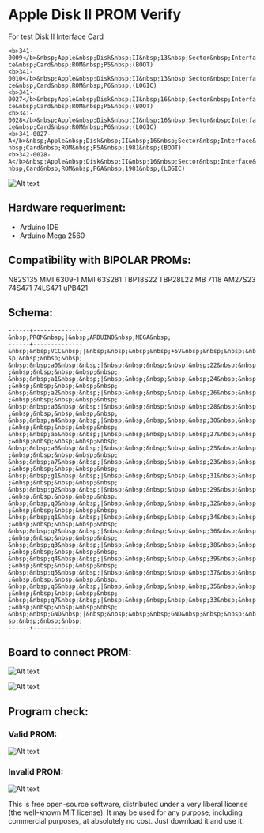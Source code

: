 # Apple Disk II PROM Verify

For test Disk II Interface Card

``<b>341-0009</b>&nbsp;Apple&nbsp;Disk&nbsp;II&nbsp;13&nbsp;Sector&nbsp;Interface&nbsp;Card&nbsp;ROM&nbsp;P5&nbsp;(BOOT)``<br/>
``<b>341-0010</b>&nbsp;Apple&nbsp;Disk&nbsp;II&nbsp;13&nbsp;Sector&nbsp;Interface&nbsp;Card&nbsp;ROM&nbsp;P6&nbsp;(LOGIC)``<br/>
``<b>341-0027</b>&nbsp;Apple&nbsp;Disk&nbsp;II&nbsp;16&nbsp;Sector&nbsp;Interface&nbsp;Card&nbsp;ROM&nbsp;P5&nbsp;(BOOT)``<br/>
``<b>341-0028</b>&nbsp;Apple&nbsp;Disk&nbsp;II&nbsp;16&nbsp;Sector&nbsp;Interface&nbsp;Card&nbsp;ROM&nbsp;P6&nbsp;(LOGIC)``<br/>
``<b>341-0027-A</b>&nbsp;Apple&nbsp;Disk&nbsp;II&nbsp;16&nbsp;Sector&nbsp;Interface&nbsp;Card&nbsp;ROM&nbsp;P5A&nbsp;1981&nbsp;(BOOT)``<br/>
``<b>342-0028-A</b>&nbsp;Apple&nbsp;Disk&nbsp;II&nbsp;16&nbsp;Sector&nbsp;Interface&nbsp;Card&nbsp;ROM&nbsp;P6A&nbsp;1981&nbsp;(LOGIC)``<br/>

![Alt text](board.jpg)

## Hardware requeriment:
- Arduino IDE
- Arduino Mega 2560

## Compatibility with BIPOLAR PROMs:

N82S135
MMI 6309-1
MMI 63S281
TBP18S22
TBP28L22
MB 7118
AM27S23
74S471
74LS471
uPB421

## Schema:

``------+--------------``<br/>
``&nbsp;PROM&nbsp;|&nbsp;ARDUINO&nbsp;MEGA&nbsp;``<br/>
``------+--------------``<br/>
``&nbsp;&nbsp;VCC&nbsp;|&nbsp;&nbsp;&nbsp;&nbsp;+5V&nbsp;&nbsp;&nbsp;&nbsp;&nbsp;&nbsp;&nbsp;``<br/>
``&nbsp;&nbsp;a0&nbsp;&nbsp;|&nbsp;&nbsp;&nbsp;&nbsp;&nbsp;22&nbsp;&nbsp;&nbsp;&nbsp;&nbsp;&nbsp;&nbsp;``<br/>
``&nbsp;&nbsp;a1&nbsp;&nbsp;|&nbsp;&nbsp;&nbsp;&nbsp;&nbsp;24&nbsp;&nbsp;&nbsp;&nbsp;&nbsp;&nbsp;&nbsp;``<br/>
``&nbsp;&nbsp;a2&nbsp;&nbsp;|&nbsp;&nbsp;&nbsp;&nbsp;&nbsp;26&nbsp;&nbsp;&nbsp;&nbsp;&nbsp;&nbsp;&nbsp;``<br/>
``&nbsp;&nbsp;a3&nbsp;&nbsp;|&nbsp;&nbsp;&nbsp;&nbsp;&nbsp;28&nbsp;&nbsp;&nbsp;&nbsp;&nbsp;&nbsp;&nbsp;``<br/>
``&nbsp;&nbsp;a4&nbsp;&nbsp;|&nbsp;&nbsp;&nbsp;&nbsp;&nbsp;30&nbsp;&nbsp;&nbsp;&nbsp;&nbsp;&nbsp;&nbsp;``<br/>
``&nbsp;&nbsp;a5&nbsp;&nbsp;|&nbsp;&nbsp;&nbsp;&nbsp;&nbsp;27&nbsp;&nbsp;&nbsp;&nbsp;&nbsp;&nbsp;&nbsp;``<br/>
``&nbsp;&nbsp;a6&nbsp;&nbsp;|&nbsp;&nbsp;&nbsp;&nbsp;&nbsp;25&nbsp;&nbsp;&nbsp;&nbsp;&nbsp;&nbsp;&nbsp;``<br/>
``&nbsp;&nbsp;a7&nbsp;&nbsp;|&nbsp;&nbsp;&nbsp;&nbsp;&nbsp;23&nbsp;&nbsp;&nbsp;&nbsp;&nbsp;&nbsp;&nbsp;``<br/>
``&nbsp;&nbsp;g1&nbsp;&nbsp;|&nbsp;&nbsp;&nbsp;&nbsp;&nbsp;31&nbsp;&nbsp;&nbsp;&nbsp;&nbsp;&nbsp;&nbsp;``<br/>
``&nbsp;&nbsp;g2&nbsp;&nbsp;|&nbsp;&nbsp;&nbsp;&nbsp;&nbsp;29&nbsp;&nbsp;&nbsp;&nbsp;&nbsp;&nbsp;&nbsp;``<br/>
``&nbsp;&nbsp;q0&nbsp;&nbsp;|&nbsp;&nbsp;&nbsp;&nbsp;&nbsp;32&nbsp;&nbsp;&nbsp;&nbsp;&nbsp;&nbsp;&nbsp;``<br/>
``&nbsp;&nbsp;q1&nbsp;&nbsp;|&nbsp;&nbsp;&nbsp;&nbsp;&nbsp;34&nbsp;&nbsp;&nbsp;&nbsp;&nbsp;&nbsp;&nbsp;``<br/>
``&nbsp;&nbsp;q2&nbsp;&nbsp;|&nbsp;&nbsp;&nbsp;&nbsp;&nbsp;36&nbsp;&nbsp;&nbsp;&nbsp;&nbsp;&nbsp;&nbsp;``<br/>
``&nbsp;&nbsp;q3&nbsp;&nbsp;|&nbsp;&nbsp;&nbsp;&nbsp;&nbsp;38&nbsp;&nbsp;&nbsp;&nbsp;&nbsp;&nbsp;&nbsp;``<br/>
``&nbsp;&nbsp;q4&nbsp;&nbsp;|&nbsp;&nbsp;&nbsp;&nbsp;&nbsp;39&nbsp;&nbsp;&nbsp;&nbsp;&nbsp;&nbsp;&nbsp;``<br/>
``&nbsp;&nbsp;q5&nbsp;&nbsp;|&nbsp;&nbsp;&nbsp;&nbsp;&nbsp;37&nbsp;&nbsp;&nbsp;&nbsp;&nbsp;&nbsp;&nbsp;``<br/>
``&nbsp;&nbsp;q6&nbsp;&nbsp;|&nbsp;&nbsp;&nbsp;&nbsp;&nbsp;35&nbsp;&nbsp;&nbsp;&nbsp;&nbsp;&nbsp;&nbsp;``<br/>
``&nbsp;&nbsp;q7&nbsp;&nbsp;|&nbsp;&nbsp;&nbsp;&nbsp;&nbsp;33&nbsp;&nbsp;&nbsp;&nbsp;&nbsp;&nbsp;&nbsp;``<br/>
``&nbsp;&nbsp;GND&nbsp;|&nbsp;&nbsp;&nbsp;&nbsp;GND&nbsp;&nbsp;&nbsp;&nbsp;&nbsp;&nbsp;&nbsp;``<br/>
``------+--------------``<br/>

## Board to connect PROM:

![Alt text](board_01.jpg)

![Alt text](board_02.jpg)

## Program check: 

### Valid PROM:
![Alt text](valid.png)

### Invalid PROM:
![Alt text](invalid.png)

This is free open-source software, distributed under a very liberal license 
(the well-known MIT license). It may be used for any purpose, including 
commercial purposes, at absolutely no cost. Just download it and use it.
